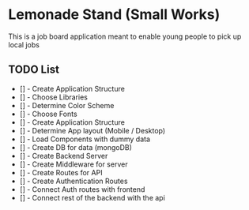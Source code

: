 # Lemonade Stand (Small Works) 

This is a job board application meant to enable young people to pick up local jobs

## TODO List
- [] - Create Application Structure
- [] - Choose Libraries
- [] - Determine Color Scheme
- [] - Choose Fonts
- [] - Create Application Structure
- [] - Determine App layout (Mobile / Desktop)
- [] - Load Components with dummy data
- [] - Create DB for data (mongoDB)
- [] - Create Backend Server
- [] - Create Middleware for server
- [] - Create Routes for API
- [] - Create Authentication Routes
- [] - Connect Auth routes with frontend
- [] - Connect rest of the backend with the api

 